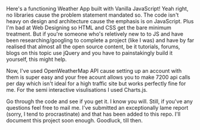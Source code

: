 Here's a functioning Weather App built with Vanilla JavaScript! Yeah right, no libraries cause the problem statement mandated so. The code isn't heavy on design and architecture cause the emphasis is on JavaScript. Plus I'm bad at Web Designing so HTML and CSS get the bare minimum treatment. But if you're someone who's reletively new to to JS and have been researching/googling to complete a project (like I was) and have by far realised that almost all the open source content, be it tutorials, forums, blogs on this topic use jQuery and you have to painstakingly build it yourself, this might help.

Now, I've used OpenWeatherMap API cause setting up an account with them is super easy and your free acount allows you to make 7200 api calls per day which isn't ideal for a high traffic site but works perfectly fine for me. For the semi interactive visulisations I used Charts.js.

Go through the code and see if you get it. I know you will. Still, if you've any questions feel free to mail me. I've submitted an exceptionally lame report (sorry, I tend to procrastinate) and that has been added to this repo. I'll document this project soon enough. Goodluck, till then.
